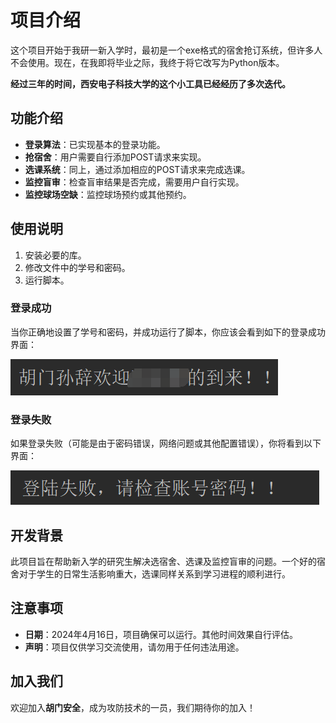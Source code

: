 # 项目介绍

这个项目开始于我研一新入学时，最初是一个exe格式的宿舍抢订系统，但许多人不会使用。现在，在我即将毕业之际，我终于将它改写为Python版本。

**经过三年的时间，西安电子科技大学的这个小工具已经经历了多次迭代。**

## 功能介绍

- **登录算法**：已实现基本的登录功能。
- **抢宿舍**：用户需要自行添加POST请求来实现。
- **选课系统**：同上，通过添加相应的POST请求来完成选课。
- **监控盲审**：检查盲审结果是否完成，需要用户自行实现。
- **监控球场空缺**：监控球场预约或其他预约。

## 使用说明

1. 安装必要的库。
2. 修改文件中的学号和密码。
3. 运行脚本。

### 登录成功

当你正确地设置了学号和密码，并成功运行了脚本，你应该会看到如下的登录成功界面：

![登录成功](./login_success.png "登录成功示例")

### 登录失败

如果登录失败（可能是由于密码错误，网络问题或其他配置错误），你将看到以下界面：

![登录失败](./login_failure.png "登录失败示例")

## 开发背景

此项目旨在帮助新入学的研究生解决选宿舍、选课及监控盲审的问题。一个好的宿舍对于学生的日常生活影响重大，选课同样关系到学习进程的顺利进行。

## 注意事项

- **日期**：2024年4月16日，项目确保可以运行。其他时间效果自行评估。
- **声明**：项目仅供学习交流使用，请勿用于任何违法用途。

## 加入我们

欢迎加入**胡门安全**，成为攻防技术的一员，我们期待你的加入！

